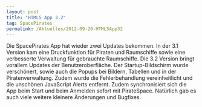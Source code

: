 ```yaml
---
layout: post
title: "HTML5 App 3.2"
tag: SpacePirates
permalink: /Aktuelles/2012-09-20-HTML5App32
---
```


Die SpacePirates App hat wieder zwei Updates bekommen. In der 3.1 Version kam eine Druckfunktion für Piraten und Raumschiffe sowie eine verbesserte Verwaltung für gebrauchte Raumschiffe. Die 3.2 Version bringt vorallem Updates der Benutzeroberfläche. Der Startup-Bildschirm wurde verschönert, sowie auch die Popups bei Bildern, Tabellen und in der Piratenverwaltung. Zudem wurde die Fehlerbehandlung vereinheitlicht und die unschönen JavaScript Alerts entfernt. Zudem synchronisiert sich die App beim Start und beim Anmelden sofort mit PirateSpace. Natürlich gab es auch viele weitere kleinere Änderungen und Bugfixes.
